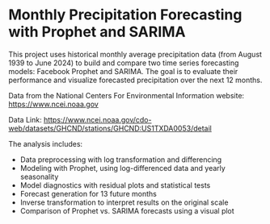 # Monthly Precipitation Forecasting with Prophet and SARIMA

This project uses historical monthly average precipitation data (from August 1939 to June 2024) to build and compare
two time series forecasting models: Facebook Prophet and SARIMA. The goal is to evaluate their performance and 
visualize forecasted precipitation over the next 12 months.

Data from the National Centers For Environmental Information website: https://www.ncei.noaa.gov

Data Link: https://www.ncei.noaa.gov/cdo-web/datasets/GHCND/stations/GHCND:US1TXDA0053/detail

The analysis includes:

* Data preprocessing with log transformation and differencing
* Modeling with Prophet, using log-differenced data and yearly seasonality
* Model diagnostics with residual plots and statistical tests
* Forecast generation for 13 future months
* Inverse transformation to interpret results on the original scale
* Comparison of Prophet vs. SARIMA forecasts using a visual plot

